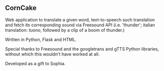 ## CornCake

Web application to translate a given word, text-to-speech such translation and fetch its corresponding sound via Freesound API (i.e. 'thunder'; italian translation: _tuono_, followed by a clip of a boom of thunder.)

Written in Python, Flask and HTML.

Special thanks to Freesound and the googletrans and gTTS Python libraries, without which this wouldn't have worked at all.

Developed as a gift to Sophia.
